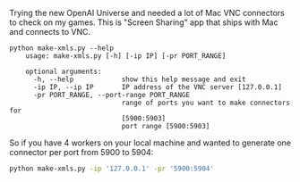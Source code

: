 Trying the new OpenAI Universe and needed a lot of Mac VNC connectors to check on my games. This is "Screen Sharing" app that ships with Mac and connects to VNC.

```
python make-xmls.py --help
    usage: make-xmls.py [-h] [-ip IP] [-pr PORT_RANGE]

    optional arguments:
      -h, --help            show this help message and exit
      -ip IP, --ip IP       IP address of the VNC server [127.0.0.1]
      -pr PORT_RANGE, --port-range PORT_RANGE
                            range of ports you want to make connectors for
                            [5900:5903]
                            port range [5900:5903]
```

So if you have 4 workers on your local machine and wanted to generate one connector per port from 5900 to 5904:

```bash
python make-xmls.py -ip '127.0.0.1' -pr '5900:5904'
```

